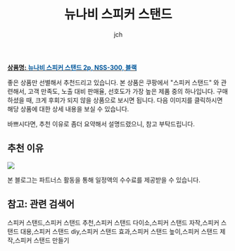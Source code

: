 ﻿---
layout: post
title: "뉴나비 스피커 스탠드"
author: jch
categories: [가전제품]
tags:
  [
    스피커 스탠드,
    스피커 스탠드 추천,
    스피커 스탠드 다이소,
    스피커 스탠드 자작,
    스피커 스탠드 대용,
    스피커 스탠드 diy,
    스피커 스탠드 효과,
    스피커 스탠드 높이,
    스피커 스탠드 제작,
    스피커 스탠드 만들기,
  ]
image: https://static.coupangcdn.com/image/rs_quotation_api/ea40/89d733c045ea158fc4dede65b5c60a15ce5233d6164b907a7ed03b725820.jpg
description: "쿠팡에서 스피커 스탠드 관련 상품으로 가장 고객 선호도가 높은 제품 중 하나입니다."
---

<a href="https://link.coupang.com/re/AFFSDP?lptag=AF7868842&pageKey=2348404251&itemId=4072556433&vendorItemId=72056618873&traceid=V0-153-666c451c00ebaabc"><b>상품명: <font color='#01579B'>뉴나비 스피커 스탠드 2p, NSS-300, 블랙</font></b></a>

좋은 상품만 선별해서 추천드리고 있습니다.
본 상품은 쿠팡에서 "스피커 스탠드" 와 관련해서, 고객 만족도, 노출 대비 판매율, 선호도가 가장 높은 제품 중의 하나입니다.
구매하셨을 때, 크게 후회가 되지 않을 상품으로 보시면 됩니다.
다음 이미지를 클릭하시면 해당 상품에 대한 상세 내용을 보실 수 있습니다.

바쁘시다면, 추천 이유로 좀더 요약해서 설명드렸으니, 참고 부탁드립니다.

## 추천 이유

<a href="https://link.coupang.com/re/AFFSDP?lptag=AF7868842&pageKey=2348404251&itemId=4072556433&vendorItemId=72056618873&traceid=V0-153-666c451c00ebaabc"><img src="https://thumbnail9.coupangcdn.com/thumbnails/remote/q89/image/retail/images/2020/11/04/9/6/189a527c-5782-4532-b5eb-f788effae041.jpg"></a>

본 블로그는 파트너스 활동을 통해 일정액의 수수료를 제공받을 수 있습니다.

## 참고: 관련 검색어

스피커 스탠드,스피커 스탠드 추천,스피커 스탠드 다이소,스피커 스탠드 자작,스피커 스탠드 대용,스피커 스탠드 diy,스피커 스탠드 효과,스피커 스탠드 높이,스피커 스탠드 제작,스피커 스탠드 만들기
